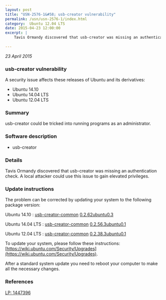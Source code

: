 ```yaml
---
layout: post
title: "USN-2576-1&#58; usb-creator vulnerability"
permalink: /usn/usn-2576-1/index.html
category:  Ubuntu 12.04 LTS
date: 2015-04-23 12:00:00
excerpt: |
    Tavis Ormandy discovered that usb-creator was missing an authentication check. A local attacker could use this issue to gain elevated privileges. 
    
--- 
```

 
 

*23 April 2015*

### usb-creator vulnerability

A security issue affects these releases of Ubuntu and its derivatives:

* Ubuntu 14.10
* Ubuntu 14.04 LTS
* Ubuntu 12.04 LTS

### Summary

usb-creator could be tricked into running programs as an administrator. 

### Software description

* usb-creator 

### Details

Tavis Ormandy discovered that usb-creator was missing an authentication check. A local attacker could use this issue to gain elevated privileges. 

### Update instructions

The problem can be corrected by updating your system to the following package version:

Ubuntu 14.10
 : [usb-creator-common](https://launchpad.net/ubuntu/+source/usb-creator) <span> [0.2.62ubuntu0.3](https://launchpad.net/ubuntu/+source/usb-creator/0.2.62ubuntu0.3) </span> 

Ubuntu 14.04 LTS
 : [usb-creator-common](https://launchpad.net/ubuntu/+source/usb-creator) <span> [0.2.56.3ubuntu0.1](https://launchpad.net/ubuntu/+source/usb-creator/0.2.56.3ubuntu0.1) </span> 

Ubuntu 12.04 LTS
 : [usb-creator-common](https://launchpad.net/ubuntu/+source/usb-creator) <span> [0.2.38.3ubuntu0.1](https://launchpad.net/ubuntu/+source/usb-creator/0.2.38.3ubuntu0.1) </span> 

To update your system, please follow these instructions: [https://wiki.ubuntu.com/Security/Upgrades](https://wiki.ubuntu.com/Security/Upgrades).

After a standard system update you need to reboot your computer to make all the necessary changes. 

### References

 
 [LP: 1447396](https://launchpad.net/bugs/1447396)
 

